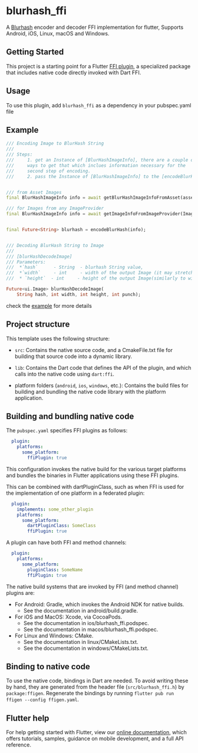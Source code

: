 # blurhash_ffi

A [Blurhash](https://blurha.sh) encoder and decoder FFI implementation for flutter, Supports Android, iOS, Linux, macOS and Windows.


## Getting Started

This project is a starting point for a Flutter
[FFI plugin](https://docs.flutter.dev/development/platform-integration/c-interop),
a specialized package that includes native code directly invoked with Dart FFI.


## Usage
To use this plugin, add `blurhash_ffi` as a dependency in your pubspec.yaml file


## Example
<?code-excerpt "readme_excerpts.dart (Example)"?>
```dart
/// Encoding Image to BlurHash String
/// 
/// Steps: 
///     1. get an Instance of [BlurHashImageInfo], there are a couple of 
///     ways to get that which inclues information necessary for the
///     second step of encoding.
///     2. pass the Instance of [BlurHashImageInfo] to the [encodeBlurHash] 


/// from Asset Images
final BlurHashImageInfo info = await getBlurHashImageInfoFromAsset(assetName);

/// for Images from any ImageProvider
final BlurHashImageInfo info = await getImageInfoFromImageProvider(ImageProvider imageProvider);


final Future<String> blurhash = encodeBlurHash(info);


/// Decoding BlurHash String to Image
///
/// [blurHashDecodeImage] 
/// Parameters:
///  *`hash`      - String  - blurhash String value,
///  *`width`     - int     - width of the output Image (it may stretch when the aspect ratio deviates from the original image)
///  * `height`  - int     - height of the output Image(similarly to width output image may stretch or distort when the aspect ratio deviates from the original image)

Future<ui.Image> blurHashDecodeImage(
    String hash, int width, int height, int punch); 

```
check the [example](./example/) for more details

## Project structure

This template uses the following structure:

* `src`: Contains the native source code, and a CmakeFile.txt file for building
  that source code into a dynamic library.

* `lib`: Contains the Dart code that defines the API of the plugin, and which
  calls into the native code using `dart:ffi`.

* platform folders (`android`, `ios`, `windows`, etc.): Contains the build files
  for building and bundling the native code library with the platform application.

## Building and bundling native code

The `pubspec.yaml` specifies FFI plugins as follows:

```yaml
  plugin:
    platforms:
      some_platform:
        ffiPlugin: true
```

This configuration invokes the native build for the various target platforms
and bundles the binaries in Flutter applications using these FFI plugins.

This can be combined with dartPluginClass, such as when FFI is used for the
implementation of one platform in a federated plugin:

```yaml
  plugin:
    implements: some_other_plugin
    platforms:
      some_platform:
        dartPluginClass: SomeClass
        ffiPlugin: true
```

A plugin can have both FFI and method channels:

```yaml
  plugin:
    platforms:
      some_platform:
        pluginClass: SomeName
        ffiPlugin: true
```

The native build systems that are invoked by FFI (and method channel) plugins are:

* For Android: Gradle, which invokes the Android NDK for native builds.
  * See the documentation in android/build.gradle.
* For iOS and MacOS: Xcode, via CocoaPods.
  * See the documentation in ios/blurhash_ffi.podspec.
  * See the documentation in macos/blurhash_ffi.podspec.
* For Linux and Windows: CMake.
  * See the documentation in linux/CMakeLists.txt.
  * See the documentation in windows/CMakeLists.txt.

## Binding to native code

To use the native code, bindings in Dart are needed.
To avoid writing these by hand, they are generated from the header file
(`src/blurhash_ffi.h`) by `package:ffigen`.
Regenerate the bindings by running `flutter pub run ffigen --config ffigen.yaml`.
## Flutter help

For help getting started with Flutter, view our
[online documentation](https://flutter.dev/docs), which offers tutorials,
samples, guidance on mobile development, and a full API reference.

